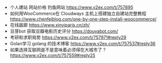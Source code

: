 * 个人建站 网站价格 钓鱼网站 https://www.v2ex.com/t/757895 
* 如何用WooCommerce在 Cloudways 主机上搭建独立自建站完整教程 https://www.chenfeiblog.com/one-by-one-step-install-woocommerce/ 
* 在线画廊 https://www.xinyiparis.cn/zh/
* 豆芽bot 获取豆瓣电影历史评分 https://douyabot.com/
* 考研和求职局势 https://www.v2ex.com/t/757971#reply29
* Golan学习 golang 的技术博客 https://www.v2ex.com/t/757537#reply36
* 如果选择互联网是不是意味着必须得在大城市了？ https://www.v2ex.com/t/757559#reply25
